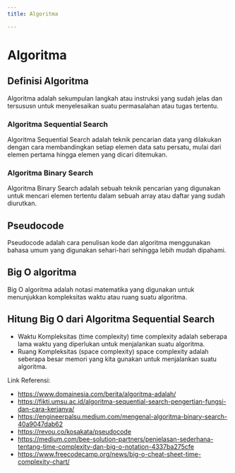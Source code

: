 ```yaml
---
title: Algoritma

---
```


# Algoritma

## Definisi Algoritma

 Algoritma adalah sekumpulan langkah  atau instruksi yang sudah jelas dan tersususn untuk menyelesaikan suatu permasalahan atau tugas tertentu. 

### Algoritma Sequential Search

Algoritma Sequential Search adalah teknik pencarian data yang dilakukan dengan cara membandingkan setiap elemen data satu persatu, mulai dari elemen pertama hingga elemen yang dicari ditemukan.

### Algoritma Binary Search

Algoritma Binary Search adalah sebuah teknik pencarian yang digunakan untuk mencari elemen tertentu dalam sebuah array atau daftar yang sudah diurutkan.

## Pseudocode

Pseudocode adalah cara penulisan kode dan algoritma menggunakan bahasa umum yang digunakan sehari-hari sehingga lebih mudah dipahami.
## Big O algoritma 

Big O algoritma adalah notasi matematika yang digunakan untuk menunjukkan kompleksitas waktu atau ruang suatu algoritma. 

## Hitung Big O dari Algoritma Sequential Search

* Waktu Kompleksitas (time complexity)
time complexity adalah seberapa lama waktu yang diperlukan untuk menjalankan suatu algoritma. 
* Ruang Kompleksitas (space complexity)
space complexity adalah seberapa besar memori yang kita gunakan untuk menjalankan suatu algoritma.

Link Referensi:
* https://www.domainesia.com/berita/algoritma-adalah/
* https://fikti.umsu.ac.id/algoritma-sequential-search-pengertian-fungsi-dan-cara-kerjanya/
* https://engineerpalsu.medium.com/mengenal-algoritma-binary-search-40a9047dab62
* https://revou.co/kosakata/pseudocode
* https://medium.com/bee-solution-partners/penjelasan-sederhana-tentang-time-complexity-dan-big-o-notation-4337ba275cfe
* https://www.freecodecamp.org/news/big-o-cheat-sheet-time-complexity-chart/

